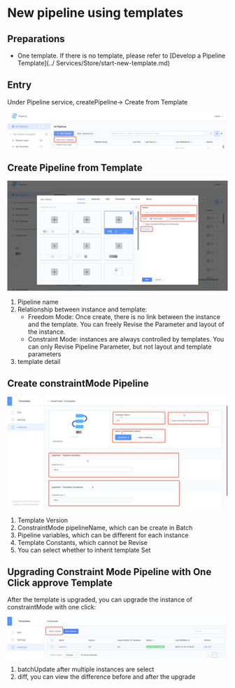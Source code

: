 # New pipeline using templates 

 ## Preparations 

 - One template. If there is no template, please refer to [Develop a Pipeline Template](../  Services/Store/start-new-template.md) 

 ## Entry 

 Under Pipeline service, createPipeline-> Create from Template 

![png](../../../assets/pipeline-create-by-template.png)

 ## Create Pipeline from Template 

 ![png](../../../assets/pipeline-create-by-template-1.png) 

 1. Pipeline name 
 2. Relationship between instance and template: 
    - Freedom Mode: Once create, there is no link between the instance and the template. You can freely Revise the Parameter and layout of the instance. 
    - Constraint Mode: instances are always controlled by templates. You can only Revise Pipeline Parameter, but not layout and template parameters 
 3. template detail 

 ## Create constraintMode Pipeline 

 ![png](../../../assets/pipeline_constraint_create.png) 

 1. Template Version 
 2. ConstraintMode pipelineName, which can be create in Batch 
 3. Pipeline variables, which can be different for each instance 
 4. Template Constants, which cannot be Revise 
 5. You can select whether to inherit template Set 

 ## Upgrading Constraint Mode Pipeline with One Click approve Template 

 After the template is upgraded, you can upgrade the instance of constraintMode with one click: 

 ![png](../../../assets/pipeline_instances_list.png) 

 1. batchUpdate after multiple instances are select 
 2. diff, you can view the difference before and after the upgrade 